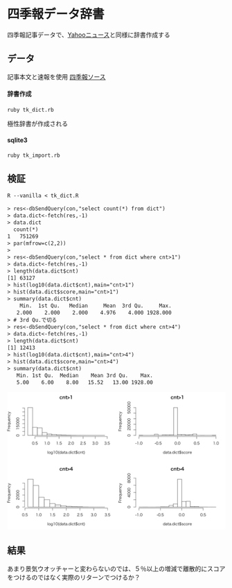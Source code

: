 # 四季報データ辞書

四季報記事データで、[Yahooニュース](DICT.md)と同様に辞書作成する

## データ
記事本文と速報を使用
[四季報ソース](https://github.kabumap.tokyo/utsubo/sentiment/tree/master/dict)

#### 辞書作成
```
ruby tk_dict.rb
```
極性辞書が作成される

#### sqlite3
```
ruby tk_import.rb
```

## 検証
```
R --vanilla < tk_dict.R
```
```
> res<-dbSendQuery(con,"select count(*) from dict")
> data.dict<-fetch(res,-1)
> data.dict
  count(*)
1   751269
> par(mfrow=c(2,2))
>
> res<-dbSendQuery(con,"select * from dict where cnt>1")
> data.dict<-fetch(res,-1)
> length(data.dict$cnt)
[1] 63127
> hist(log10(data.dict$cnt),main="cnt>1")
> hist(data.dict$score,main="cnt>1")
> summary(data.dict$cnt)
    Min.  1st Qu.   Median     Mean  3rd Qu.     Max.
   2.000    2.000    2.000    4.976    4.000 1928.000
> # 3rd Qu.で切る
> res<-dbSendQuery(con,"select * from dict where cnt>4")
> data.dict<-fetch(res,-1)
> length(data.dict$cnt)
[1] 12413
> hist(log10(data.dict$cnt),main="cnt>4")
> hist(data.dict$score,main="cnt>4")
> summary(data.dict$cnt)
   Min. 1st Qu.  Median    Mean 3rd Qu.    Max.
   5.00    6.00    8.00   15.52   13.00 1928.00
```
![](../images/tk_hist.png)



## 結果
あまり景気ウオッチャーと変わらないのでは、５％以上の増減で離散的にスコアをつけるのではなく実際のリターンでつけるか？
